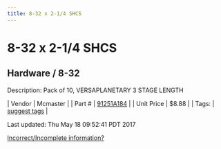 ```yaml
---
title: 8-32 x 2-1/4 SHCS
---
```


# 8-32 x 2-1/4 SHCS
## Hardware / 8-32
Description: 	Pack of 10, VERSAPLANETARY 3 STAGE LENGTH 

| Vendor | Mcmaster | 
| Part # | [91251A184](https://www.mcmaster.com/#91251A184) | 
| Unit Price | $8.88 | 
| Tags: | [suggest tags](https://docs.google.com/forms/d/e/1FAIpQLSeWyY8v3RgOty-MyWmh9U0iivNYN_molChYyS-0U-o-kOAv_g/viewform) | 

Last updated: Thu May 18 09:52:41 PDT 2017

 [Incorrect/Incomplete information?](https://docs.google.com/forms/d/e/1FAIpQLSeWyY8v3RgOty-MyWmh9U0iivNYN_molChYyS-0U-o-kOAv_g/viewform)